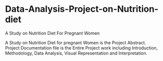 # Data-Analysis-Project-on-Nutrition-diet
A Study on Nutrition Diet For Pregnant Women


A Study on Nutrition Diet for pregnant Women is the Project Abstract.
Project Documentation file is the Entire Project work including Introduction, Methodology, Data Analysis, Visual Representation and Interpretation.
